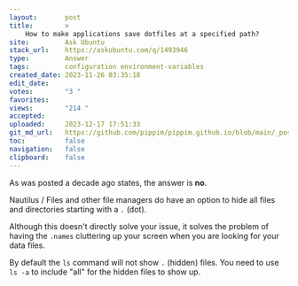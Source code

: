 ```yaml
---
layout:       post
title:        >
    How to make applications save dotfiles at a specified path?
site:         Ask Ubuntu
stack_url:    https://askubuntu.com/q/1493946
type:         Answer
tags:         configuration environment-variables
created_date: 2023-11-26 03:35:18
edit_date:    
votes:        "3 "
favorites:    
views:        "214 "
accepted:     
uploaded:     2023-12-17 17:51:33
git_md_url:   https://github.com/pippim/pippim.github.io/blob/main/_posts/2023/2023-11-26-How-to-make-applications-save-dotfiles-at-a-specified-path_.md
toc:          false
navigation:   false
clipboard:    false
---
```


As was posted a decade ago states, the answer is **no**.

Nautilus / Files and other file managers do have an option to hide all files and directories starting with a `.` (dot). 

Although this doesn't directly solve your issue, it solves the problem of having the `.names` cluttering up your screen when you are looking for your data files.

By default the `ls` command will not show `.` (hidden) files. You need to use `ls -a` to include "all" for the hidden files to show up.
